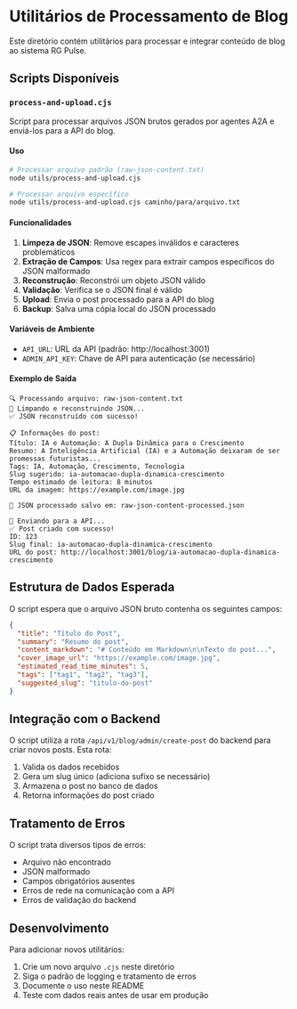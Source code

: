 # Utilitários de Processamento de Blog

Este diretório contém utilitários para processar e integrar conteúdo de blog ao sistema RG Pulse.

## Scripts Disponíveis

### `process-and-upload.cjs`

Script para processar arquivos JSON brutos gerados por agentes A2A e enviá-los para a API do blog.

#### Uso

```bash
# Processar arquivo padrão (raw-json-content.txt)
node utils/process-and-upload.cjs

# Processar arquivo específico
node utils/process-and-upload.cjs caminho/para/arquivo.txt
```

#### Funcionalidades

1. **Limpeza de JSON**: Remove escapes inválidos e caracteres problemáticos
2. **Extração de Campos**: Usa regex para extrair campos específicos do JSON malformado
3. **Reconstrução**: Reconstrói um objeto JSON válido
4. **Validação**: Verifica se o JSON final é válido
5. **Upload**: Envia o post processado para a API do blog
6. **Backup**: Salva uma cópia local do JSON processado

#### Variáveis de Ambiente

- `API_URL`: URL da API (padrão: http://localhost:3001)
- `ADMIN_API_KEY`: Chave de API para autenticação (se necessário)

#### Exemplo de Saída

```
🔍 Processando arquivo: raw-json-content.txt
🧹 Limpando e reconstruindo JSON...
✅ JSON reconstruído com sucesso!

📋 Informações do post:
Título: IA e Automação: A Dupla Dinâmica para o Crescimento
Resumo: A Inteligência Artificial (IA) e a Automação deixaram de ser promessas futuristas...
Tags: IA, Automação, Crescimento, Tecnologia
Slug sugerido: ia-automacao-dupla-dinamica-crescimento
Tempo estimado de leitura: 8 minutos
URL da imagem: https://example.com/image.jpg

📄 JSON processado salvo em: raw-json-content-processed.json

🚀 Enviando para a API...
✅ Post criado com sucesso!
ID: 123
Slug final: ia-automacao-dupla-dinamica-crescimento
URL do post: http://localhost:3001/blog/ia-automacao-dupla-dinamica-crescimento
```

## Estrutura de Dados Esperada

O script espera que o arquivo JSON bruto contenha os seguintes campos:

```json
{
  "title": "Título do Post",
  "summary": "Resumo do post",
  "content_markdown": "# Conteúdo em Markdown\n\nTexto do post...",
  "cover_image_url": "https://example.com/image.jpg",
  "estimated_read_time_minutes": 5,
  "tags": ["tag1", "tag2", "tag3"],
  "suggested_slug": "titulo-do-post"
}
```

## Integração com o Backend

O script utiliza a rota `/api/v1/blog/admin/create-post` do backend para criar novos posts. Esta rota:

1. Valida os dados recebidos
2. Gera um slug único (adiciona sufixo se necessário)
3. Armazena o post no banco de dados
4. Retorna informações do post criado

## Tratamento de Erros

O script trata diversos tipos de erros:

- Arquivo não encontrado
- JSON malformado
- Campos obrigatórios ausentes
- Erros de rede na comunicação com a API
- Erros de validação do backend

## Desenvolvimento

Para adicionar novos utilitários:

1. Crie um novo arquivo `.cjs` neste diretório
2. Siga o padrão de logging e tratamento de erros
3. Documente o uso neste README
4. Teste com dados reais antes de usar em produção